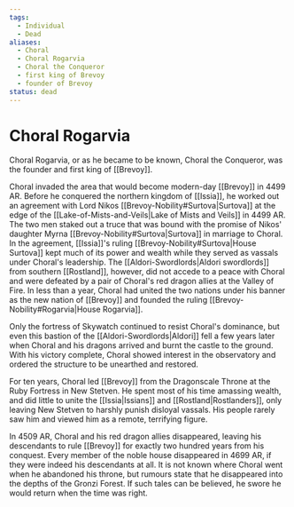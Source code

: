 ```yaml
---
tags:
  - Individual
  - Dead
aliases:
  - Choral
  - Choral Rogarvia
  - Choral the Conqueror
  - first king of Brevoy
  - founder of Brevoy
status: dead
---
```

# Choral Rogarvia
Choral Rogarvia, or as he became to be known, Choral the Conqueror, was the founder and first king of [[Brevoy]].

Choral invaded the area that would become modern-day [[Brevoy]] in 4499 AR. Before he conquered the northern kingdom of [[Issia]], he worked out an agreement with Lord Nikos [[Brevoy-Nobility#Surtova|Surtova]] at the edge of the [[Lake-of-Mists-and-Veils|Lake of Mists and Veils]] in 4499 AR. The two men staked out a truce that was bound with the promise of Nikos' daughter Myrna [[Brevoy-Nobility#Surtova|Surtova]] in marriage to Choral. In the agreement, [[Issia]]'s ruling [[Brevoy-Nobility#Surtova|House Surtova]] kept much of its power and wealth while they served as vassals under Choral's leadership. The [[Aldori-Swordlords|Aldori swordlords]] from southern [[Rostland]], however, did not accede to a peace with Choral and were defeated by a pair of Choral's red dragon allies at the Valley of Fire. In less than a year, Choral had united the two nations under his banner as the new nation of [[Brevoy]] and founded the ruling [[Brevoy-Nobility#Rogarvia|House Rogarvia]]. 

Only the fortress of Skywatch continued to resist Choral's dominance, but even this bastion of the [[Aldori-Swordlords|Aldori]] fell a few years later when Choral and his dragons arrived and burnt the castle to the ground. With his victory complete, Choral showed interest in the observatory and ordered the structure to be unearthed and restored.

For ten years, Choral led [[Brevoy]] from the Dragonscale Throne at the Ruby Fortress in New Stetven. He spent most of his time amassing wealth, and did little to unite the [[Issia|Issians]] and [[Rostland|Rostlanders]], only leaving New Stetven to harshly punish disloyal vassals. His people rarely saw him and viewed him as a remote, terrifying figure.

In 4509 AR, Choral and his red dragon allies disappeared, leaving his descendants to rule [[Brevoy]] for exactly two hundred years from his conquest. Every member of the noble house disappeared in 4699 AR, if they were indeed his descendants at all. It is not known where Choral went when he abandoned his throne, but rumours state that he disappeared into the depths of the Gronzi Forest. If such tales can be believed, he swore he would return when the time was right. 